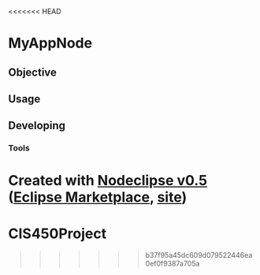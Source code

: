 <<<<<<< HEAD
# MyAppNode

## Objective



## Usage



## Developing



### Tools

Created with [Nodeclipse v0.5](https://github.com/Nodeclipse/nodeclipse-1)
 ([Eclipse Marketplace](http://marketplace.eclipse.org/content/nodeclipse), [site](http://www.nodeclipse.org))   
=======
# CIS450Project
>>>>>>> b37f95a45dc609d079522446ea0ef0f9387a705a
